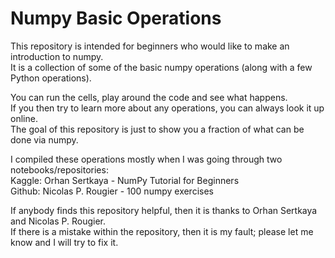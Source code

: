 # Numpy Basic Operations

This repository is intended for beginners who would like to make an introduction to numpy.<br/>
It is a collection of some of the basic numpy operations (along with a few Python operations).

You can run the cells, play around the code and see what happens.<br/>
If you then try to learn more about any operations, you can always look it up online.<br/>
The goal of this repository is just to show you a fraction of what can be done via numpy.

I compiled these operations mostly when I was going through two notebooks/repositories:<br/>
Kaggle: Orhan Sertkaya - NumPy Tutorial for Beginners<br/>
Github: Nicolas P. Rougier - 100 numpy exercises

If anybody finds this repository helpful, then it is thanks to Orhan Sertkaya and Nicolas P. Rougier.<br/>
If there is a mistake within the repository, then it is my fault; please let me know and I will try to fix it.
